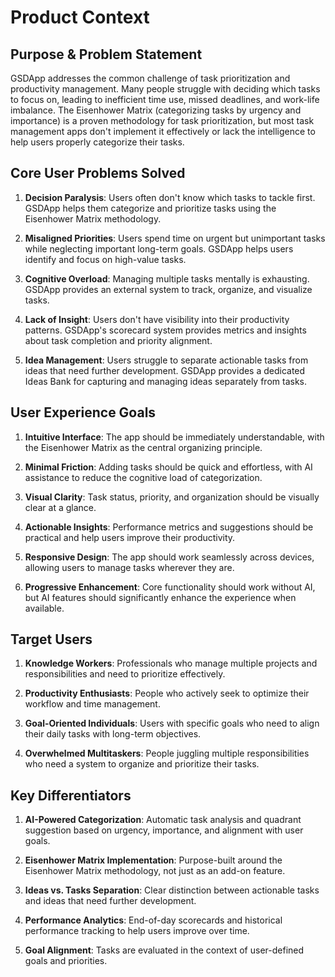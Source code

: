# Product Context

## Purpose & Problem Statement

GSDApp addresses the common challenge of task prioritization and productivity management. Many people struggle with deciding which tasks to focus on, leading to inefficient time use, missed deadlines, and work-life imbalance. The Eisenhower Matrix (categorizing tasks by urgency and importance) is a proven methodology for task prioritization, but most task management apps don't implement it effectively or lack the intelligence to help users properly categorize their tasks.

## Core User Problems Solved

1. **Decision Paralysis**: Users often don't know which tasks to tackle first. GSDApp helps them categorize and prioritize tasks using the Eisenhower Matrix methodology.

2. **Misaligned Priorities**: Users spend time on urgent but unimportant tasks while neglecting important long-term goals. GSDApp helps users identify and focus on high-value tasks.

3. **Cognitive Overload**: Managing multiple tasks mentally is exhausting. GSDApp provides an external system to track, organize, and visualize tasks.

4. **Lack of Insight**: Users don't have visibility into their productivity patterns. GSDApp's scorecard system provides metrics and insights about task completion and priority alignment.

5. **Idea Management**: Users struggle to separate actionable tasks from ideas that need further development. GSDApp provides a dedicated Ideas Bank for capturing and managing ideas separately from tasks.

## User Experience Goals

1. **Intuitive Interface**: The app should be immediately understandable, with the Eisenhower Matrix as the central organizing principle.

2. **Minimal Friction**: Adding tasks should be quick and effortless, with AI assistance to reduce the cognitive load of categorization.

3. **Visual Clarity**: Task status, priority, and organization should be visually clear at a glance.

4. **Actionable Insights**: Performance metrics and suggestions should be practical and help users improve their productivity.

5. **Responsive Design**: The app should work seamlessly across devices, allowing users to manage tasks wherever they are.

6. **Progressive Enhancement**: Core functionality should work without AI, but AI features should significantly enhance the experience when available.

## Target Users

1. **Knowledge Workers**: Professionals who manage multiple projects and responsibilities and need to prioritize effectively.

2. **Productivity Enthusiasts**: People who actively seek to optimize their workflow and time management.

3. **Goal-Oriented Individuals**: Users with specific goals who need to align their daily tasks with long-term objectives.

4. **Overwhelmed Multitaskers**: People juggling multiple responsibilities who need a system to organize and prioritize their tasks.

## Key Differentiators

1. **AI-Powered Categorization**: Automatic task analysis and quadrant suggestion based on urgency, importance, and alignment with user goals.

2. **Eisenhower Matrix Implementation**: Purpose-built around the Eisenhower Matrix methodology, not just as an add-on feature.

3. **Ideas vs. Tasks Separation**: Clear distinction between actionable tasks and ideas that need further development.

4. **Performance Analytics**: End-of-day scorecards and historical performance tracking to help users improve over time.

5. **Goal Alignment**: Tasks are evaluated in the context of user-defined goals and priorities.
